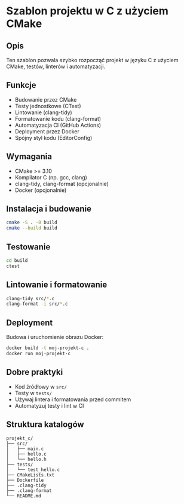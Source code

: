 # Szablon projektu w C z użyciem CMake

## Opis
Ten szablon pozwala szybko rozpocząć projekt w języku C z użyciem CMake, testów, linterów i automatyzacji.

## Funkcje
- Budowanie przez CMake
- Testy jednostkowe (CTest)
- Lintowanie (clang-tidy)
- Formatowanie kodu (clang-format)
- Automatyzacja CI (GitHub Actions)
- Deployment przez Docker
- Spójny styl kodu (EditorConfig)

## Wymagania
- CMake >= 3.10
- Kompilator C (np. gcc, clang)
- clang-tidy, clang-format (opcjonalnie)
- Docker (opcjonalnie)

## Instalacja i budowanie
```sh
cmake -S . -B build
cmake --build build
```

## Testowanie
```sh
cd build
ctest
```

## Lintowanie i formatowanie
```sh
clang-tidy src/*.c
clang-format -i src/*.c
```

## Deployment
Budowa i uruchomienie obrazu Docker:
```sh
docker build -t moj-projekt-c .
docker run moj-projekt-c
```

## Dobre praktyki
- Kod źródłowy w `src/`
- Testy w `tests/`
- Używaj lintera i formatowania przed commitem
- Automatyzuj testy i lint w CI

## Struktura katalogów
```
projekt_c/
├── src/
│   ├── main.c
│   ├── hello.c
│   └── hello.h
├── tests/
│   └── test_hello.c
├── CMakeLists.txt
├── Dockerfile
├── .clang-tidy
├── .clang-format
└── README.md
```


